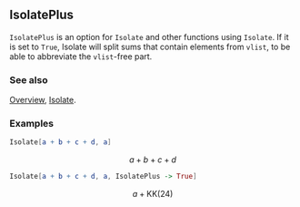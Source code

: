 ## IsolatePlus

`IsolatePlus` is an option for `Isolate` and other functions using `Isolate`. If it is set to `True`, Isolate will split sums that contain elements from `vlist`, to be able to abbreviate the `vlist`-free part.

### See also

[Overview](Extra/FeynCalc.md), [Isolate](Isolate.md).

### Examples

```mathematica
Isolate[a + b + c + d, a] 
```

$$a+b+c+d$$

```mathematica
Isolate[a + b + c + d, a, IsolatePlus -> True]
```

$$a+\text{KK}(24)$$
